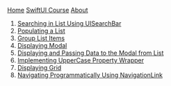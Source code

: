 <style>
    #header {
    display:none; 
  }
    
section #title .credits.right {
    display:none; 
}

section #title .credits.left {
    display:none; 
}
    
  </style>

[Home](http://www.declarative-swift.com)
[SwiftUI Course](https://www.udemy.com/swiftui-declarative-interfaces-for-any-apple-device/?couponCode=DECL_SWIFT)
[About](http://www.declarative-swift.com/about) 

1. [Searching in List Using UISearchBar](/searching-in-list-uisearchbar)
2. [Populating a List](/populating-list)
3. [Group List Items](/group-list-items)
4. [Displaying Modal](/displaying-modal)
5. [Displaying and Passing Data to the Modal from List](/displaying-passing-data-to-modal-from-list)
6. [Implementing UpperCase Property Wrapper](/uppercase-property-wrapper)
7. [Displaying Grid](/displaying-grid)
8. [Navigating Programmatically Using NavigationLink](/dynamic-link)

